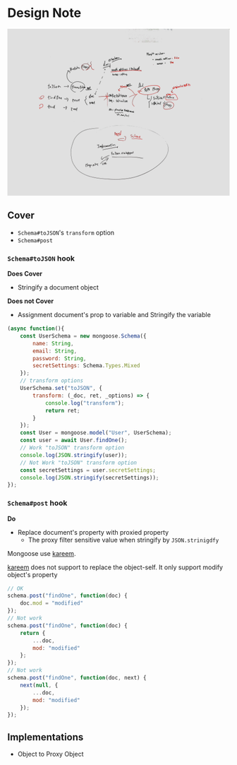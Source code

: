 # Design Note

![img](canvas.jpg)

## Cover

- `Schema#toJSON`'s `transform` option
- `Schema#post`

### `Schema#toJSON` hook

**Does Cover**

- Stringify a document object

**Does not Cover**

- Assignment document's prop to variable and Stringify the variable

```js
(async function(){
    const UserSchema = new mongoose.Schema({
        name: String,
        email: String,
        password: String,
        secretSettings: Schema.Types.Mixed
    });
    // transform options
    UserSchema.set("toJSON", {
        transform: (_doc, ret, _options) => {
            console.log("transform");
            return ret;
        }
    });
    const User = mongoose.model("User", UserSchema);
    const user = await User.findOne();
    // Work "toJSON" transform option
    console.log(JSON.stringify(user));
    // Not Work "toJSON" transform option
    const secretSettings = user.secretSettings;
    console.log(JSON.stringify(secretSettings));
});
```

### `Schema#post` hook

**Do**

- Replace document's property with proxied property
    - The proxy filter sensitive value when stringify by `JSON.strinigdfy` 

Mongoose use [kareem](https://github.com/vkarpov15/kareem).

[kareem](https://github.com/vkarpov15/kareem) does not support to replace the object-self.
It only support modify object's property

```js
// OK
schema.post("findOne", function(doc) {
    doc.mod = "modified"
});
// Not work
schema.post("findOne", function(doc) {
    return {
        ...doc,
        mod: "modified"
    };
});
// Not work
schema.post("findOne", function(doc, next) {
    next(null, {
        ...doc,
        mod: "modified"
    });
});
```

## Implementations

- Object to Proxy Object
